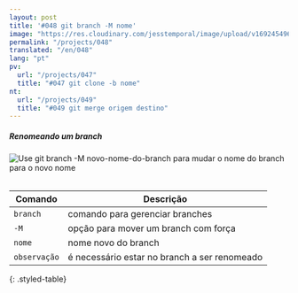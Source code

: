 ```yaml
---
layout: post
title: '#048 git branch -M nome'
image: "https://res.cloudinary.com/jesstemporal/image/upload/v1692454968/gitfichas/pt/048/thumbnail_i0olsr.jpg"
permalink: "/projects/048"
translated: "/en/048"
lang: "pt"
pv:
  url: "/projects/047"
  title: "#047 git clone -b nome"
nt:
  url: "/projects/049"
  title: "#049 git merge origem destino"
---
```

##### Renomeando um branch

<img alt="Use git branch -M novo-nome-do-branch para mudar o nome do branch para o novo nome" src="https://res.cloudinary.com/jesstemporal/image/upload/v1692454968/gitfichas/pt/048/full_q0vvdz.jpg"><br><br>

| Comando | Descrição |
|---------|-----------|
| `branch` | comando para gerenciar branches |
| `-M` | opção para mover um branch com força |
| `nome` | nome novo do branch |
| `observação` | é necessário estar no branch a ser renomeado |
{: .styled-table}

<!--
<br>

Leia mais sobre esse comando no blog post a seguir:

<a href="https://jtemporal.com/desfazendo-o-ultimo-commit-e-reaproveitando-a-mensagem/">
  <strong>Desfazendo o último commit e mantendo as alterações para um próximo commit</strong>
</a>
-->
